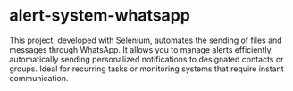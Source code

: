 # alert-system-whatsapp

This project, developed with Selenium, automates the sending of files and messages through WhatsApp. It allows you to manage alerts efficiently, automatically sending personalized notifications to designated contacts or groups. Ideal for recurring tasks or monitoring systems that require instant communication.

